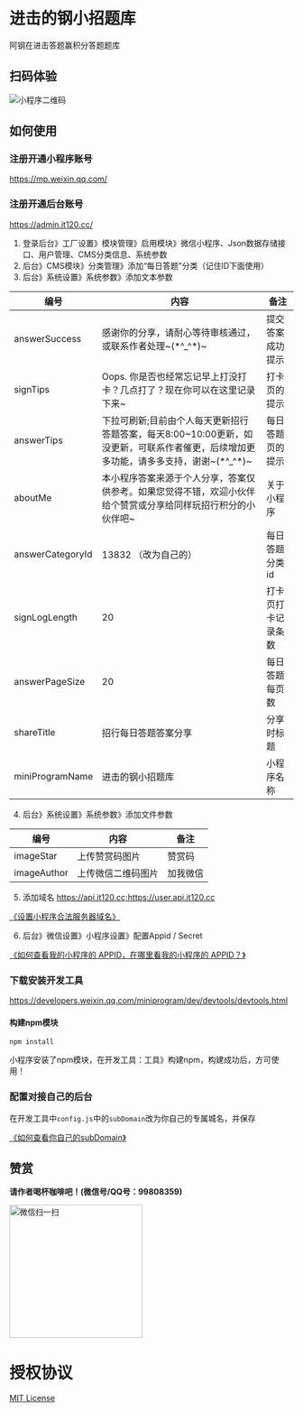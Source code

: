 # 进击的钢小招题库

阿钢在进击答题赢积分答题题库

## 扫码体验

![小程序二维码](https://images.gitee.com/uploads/images/2020/1008/203829_da419f0a_1185106.jpeg "小程序二维码.jpg")

## 如何使用

### 注册开通小程序账号

https://mp.weixin.qq.com/

### 注册开通后台账号

https://admin.it120.cc/

1. 登录后台》工厂设置》模块管理》启用模块》微信小程序、Json数据存储接口、用户管理、CMS分类信息、系统参数
2. 后台》CMS模块》分类管理》添加“每日答题”分类（记住ID下面使用）
3. 后台》系统设置》系统参数》添加文本参数

编号 | 内容 | 备注
--- | --- | ---
answerSuccess | 感谢你的分享，请耐心等待审核通过，或联系作者处理\~(\*^_^*)~ | 提交答案成功提示
signTips | Oops. 你是否也经常忘记早上打没打卡？几点打了？现在你可以在这里记录下来\~ | 打卡页的提示
answerTips | 下拉可刷新;目前由个人每天更新招行答题答案，每天8:00\~10:00更新，如没更新，可联系作者催更，后续增加更多功能，请多多支持，谢谢\~(\*^_^*)~ | 每日答题页的提示
aboutMe | 本小程序答案来源于个人分享，答案仅供参考。如果您觉得不错，欢迎小伙伴给个赞赏或分享给同样玩招行积分的小伙伴吧\~ | 关于小程序
answerCategoryId | 13832 （改为自己的） | 每日答题分类id
signLogLength | 20 | 打卡页打卡记录条数
answerPageSize | 20 | 每日答题每页数
shareTitle | 招行每日答题答案分享 | 分享时标题
miniProgramName | 进击的钢小招题库 | 小程序名称

4. 后台》系统设置》系统参数》添加文件参数

编号 | 内容 | 备注
--- | --- | ---
imageStar | 上传赞赏码图片 | 赞赏码
imageAuthor | 上传微信二维码图片 | 加我微信

5. 添加域名 https://api.it120.cc;https://user.api.it120.cc

[《设置小程序合法服务器域名》](https://www.it120.cc/help/tvpou9.html)

6. 后台》微信设置》小程序设置》配置Appid / Secret

[《如何查看我的小程序的 APPID，在哪里看我的小程序的 APPID？》
](https://jingyan.baidu.com/article/642c9d340305e3644a46f795.html)

### 下载安装开发工具

https://developers.weixin.qq.com/miniprogram/dev/devtools/devtools.html

#### 构建npm模块

```
npm install
```
小程序安装了npm模块，在开发工具：工具》构建npm，构建成功后，方可使用！

### 配置对接自己的后台

在开发工具中`config.js`中的`subDomain`改为你自己的专属城名，并保存

[《如何查看你自己的subDomain》](https://www.it120.cc/help/qr6l4m.html)

## 赞赏

**请作者喝杯咖啡吧！(微信号/QQ号：99808359)**

<img width="236" alt="微信扫一扫" src="https://images.gitee.com/uploads/images/2019/1122/203838_862f04ff_1185106.jpeg">

# 授权协议

[MIT License](LICENSE)